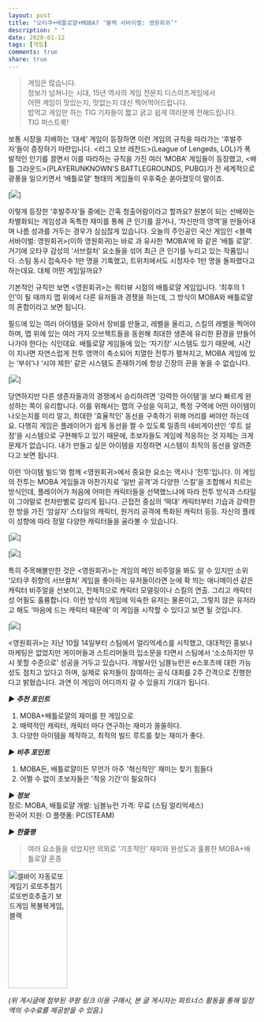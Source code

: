 ```yaml
---
layout: post
title: "오타쿠+배틀로얄+MOBA? ‘블랙 서바이벌: 영원회귀’"
description: " "
date: 2020-01-12
tags: [게임]
comments: true
share: true
---
```



> 게임은 많습니다.  
> 정보가 넘쳐나는 시대, 15년 역사의 게임 전문지 디스이즈게임에서  
> 어떤 게임이 맛있는지, 맛없는지 대신 찍어먹어드립니다.  
> 밥먹고 게임만 하는 TIG 기자들이 짧고 굵고 쉽게 여러분께 전해드립니다.  
> TIG 퍼스트룩!

보통 시장을 지배하는 ‘대세’ 게임이 등장하면 이런 게임의 규칙을 따라가는  ‘후발주자’들이 증장하기 마련입니다. <리그 오브 레전드>(League of Lengeds, LOL)가 폭발적인 인기를 끌면서 이를 따라하는 규칙을 가진 여러  ‘MOBA’ 게임들이 등장했고, <배틀 그라운드>(PLAYERUNKNOWN'S BATTLEGROUNDS, PUBG)가 전 세계적으로 광풍을 일으키면서  ‘배틀로얄’ 형태의 게임들이 우후죽순 쏟아졌듯이 말이죠.  

[![](https://post-phinf.pstatic.net/MjAyMDExMTJfMjE0/MDAxNjA1MTUwOTk0Mjc0.Fmf-eaJ7Mg7xg4qy6CahM8_QW4hvMAiCiX5kWDg46W4g.UCfmihIOE2Ak-niX125BAt50bqUEdxtieDL7EZ7gUpog.JPEG/20201103111915_2538.jpg?type=w1200)]

이렇게 등장한  ‘후발주자’들 중에는 간혹 청출어람이라고 할까요? 원본이 되는 선배와는 차별화되는 게임성과 독특한 재미를 통해 큰 인기를 끌거나, ‘자신만의 영역’을 만들어내며 나름 성과를 거두는 경우가 심심찮게 있습니다. 오늘의 주인공인 국산 게임인  <블랙 서바이벌: 영원회귀>(이하 영원회귀)는 바로  <LOL>과 유사한  ‘MOBA’에  <PUBG>와 같은  ‘배틀 로얄’. 거기에 오타쿠 감성의  ‘서브컬처’ 요소들을 섞어 최근 큰 인기를 누리고 있는 작품입니다. 스팀 동시 접속자수  1만 명을 기록했고, 트위치에서도 시청자수  1만 명을 돌파했다고 하는데요. 대체 어떤 게임일까요?  

기본적인 규칙만 보면  <영원회귀>는 쿼터뷰 시점의 배틀로얄 게임입니다. ‘최후의  1인’이 될 때까지 맵 위에서 다른 유저들과 경쟁을 하는데, 그 방식이  MOBA와 배틀로얄의 혼합이라고 보면 됩니다.  
  
필드에 있는 여러 아이템을 모아서 장비를 만들고, 레벨을 올리고, 스킬의 레벨을 찍어야 하며, 맵 위에 있는 여러 가지 오브젝트들을 동원해 최대한 생존에 유리한 환경을 만들어나가야 한다는 식인데요. 배틀로얄 게임들에 있는  ‘자기장’ 시스템도 있기 때문에, 시간이 지나면 자연스럽게 전투 영역이 축소되어 치열한 전투가 펼쳐지고, MOBA 게임에 있는  ‘부쉬’나  ‘시야 제한’ 같은 시스템도 존재하기에 항상 긴장의 끈을 놓을 수 없습니다.  

[![](https://post-phinf.pstatic.net/MjAyMDExMTJfMjQ5/MDAxNjA1MTUxNTc4NTY4.bX-i7hfd9RNmB8MrdnoYuV4PLQpHAoIbdEZ_8Nt76DEg.oUwhrrXkBIHyAE9ej6whKO26tyOKriGVjCopKTqNf3cg.JPEG/20201103111933_7635.jpg?type=w1200)]

당연하지만 다른 생존자들과의 경쟁에서 승리하려면  ‘강력한 아이템’을 보다 빠르게 완성하는 쪽이 유리합니다. 이를 위해서는 맵의 구성을 익히고, 특정 구역에 어떤 아이템이 나오는지를 미리 알고, 최대한  ‘효율적인’ 동선을 구축하기 위해 머리를 써야만 하는데요. 다행히 게임은 플레이어가 쉽게 동선을 짤 수 있도록 일종의 네비게이션인  ‘루트 설정’을 시스템으로 구현해두고 있기 때문에, 초보자들도 게임에 적응하는 것 자체는 크게 문제가 없습니다. 내가 만들고 싶은 아이템을 지정하면 시스템이 최적의 동선을 알려준다고 보면 됩니다.  
  
이런  ‘아이템 빌드’와 함께  <영원회귀>에서 중요한 요소는 역시나  ‘전투’입니다. 이 게임의 전투는  MOBA 게임들과 마찬가지로  ‘일반 공격’과 다양한  ‘스킬’을 조합해서 치르는 방식인데, 플레이어가 처음에 어떠한 캐릭터들을 선택했느냐에 따라 전투 방식과 스타일이 그야말로 천차만별로 갈리게 됩니다. 근접전 중심의  ‘떡대’ 캐릭터부터 기습과 강력한 한 방을 가진  ‘암살자’ 스타일의 캐릭터, 원거리 공격에 특화된 캐릭터 등등. 자신의 플레이 성향에 따라 정말 다양한 캐릭터들을 골라볼 수 있습니다.  

[![](https://post-phinf.pstatic.net/MjAyMDExMTJfMTgw/MDAxNjA1MTUxNTkzMTkx.XmiEdIMowr3QH4lwZXOdOZYI8g4lM9evvbzIlaXwg7kg.Rfv4zMyWChi8AnfFTHo7Ff72V6VDFBTOqkSmBQEWHpIg.JPEG/20201103111921_9787.jpg?type=w1200)]

[![](https://post-phinf.pstatic.net/MjAyMDExMTJfMTc5/MDAxNjA1MTUxNjA0ODAw.1iBKTJN69nKEtZjSQRjazCgN2say1yO0J0_JHdSK8JQg.puOhXDwkk03Mqc1pnTYT95FCDGs7SQ2uQMEfrUyMEBkg.JPEG/20201103111937_7498.jpg?type=w1200)]

특히 주목해볼만한 것은  <영원회귀>는 게임의 메인 비주얼을 봐도 알 수 있지만 소위  ‘오타쿠 취향의 서브컬처’ 게임을 좋아하는 유저들이라면 눈에 확 띄는 애니메이션 같은 캐릭터 비주얼을 선보이고, 전체적으로 캐릭터 모델링이나 스킬의 연출. 그리고 캐릭터성 어필도 훌륭합니다. 이런 방식의 게임에 익숙한 유저는 물론이고, 그렇지 않은 유저라고 해도  ‘마음에 드는 캐릭터 때문에’ 이 게임을 시작할 수 있다고 보면 될 것입니다.  

[![](https://post-phinf.pstatic.net/MjAyMDExMTJfOTQg/MDAxNjA1MTUxNjI2Mjk3.VVG3oNg3iVdfGXdNqiI1c0HTlpOfXXxXpunxJ-rwEqUg.pe5xm1e6qdmxgkPQzbQuxXxyhw6obQHzcdWNQiuDo3gg.JPEG/20201103111956_4001.jpg?type=w1200)]

<영원회귀>는 지난  10월  14일부터 스팀에서 얼리억세스를 시작했고, 대대적인 홍보나 마케팅은 없었지만 게이머들과 스트리머들의 입소문을 타면서 스팀에서  ‘소소하지만 무시 못할 수준으로’ 성공을 거두고 있습니다. 개발사인 님블뉴런은  e스포츠에 대한 가능성도 점치고 있다고 하며, 실제로 유저들이 참여하는 공식 대회를  2주 간격으로 진행한다고 밝혔습니다. 과연 이 게임이 어디까지 갈 수 있을지 기대가 됩니다.

  
**_▶ 추천 포인트_**  
1. MOBA+배틀로얄의 재미를 한 게임으로  
2. 매력적인 캐릭터, 캐릭터 마다 연구하는 재미가 쏠쏠하다.  
3. 다양한 아이템을 제작하고, 최적의 빌드 루트를 찾는 재미가 좋다.  
  
**_▶ 비추 포인트_**  
1. MOBA든, 배틀로얄이든 무언가 아주 '혁신적인' 재미는 찾기 힘들다  
2. 어쩔 수 없이 초보자들은 '적응 기간'이 필요하다  
  
**_▶ 정보_**  
장르: MOBA, 배틀로얄 개발: 님블뉴런 가격: 무료 (스팀 얼리억세스)  
한국어 지원: O 플랫폼: PC(STEAM)  

**_▶ 한줄평_**  

> 여러 요소들을 섞었지만 의외로 '기초적인' 재미와 완성도과 훌륭한 MOBA+배틀로얄 혼종

<a href="https://coupa.ng/bPsA27" target="_blank" referrerpolicy="unsafe-url"><img src="https://static.coupangcdn.com/image/affiliate/banner/c5ac6667360d2cf09fc6ed449abdf350@2x.jpg" alt="셀바이 자동로또게임기 로또추첨기 로또번호추출기 보드게임 복불복게임, 블랙" width="120" height="240"></a>

_(위 게시글에 첨부된 쿠팡 링크 이용 구매시, 본 글 게시자는 파트너스 활동을 통해 일정액의 수수료를 제공받을 수 있음.)_